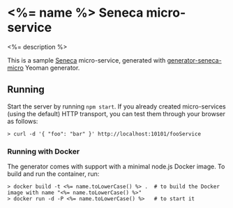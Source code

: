 # <%= name %> Seneca micro-service

<%= description %>

This is a sample [Seneca](http://senecajs.org/) micro-service, generated with
[generator-seneca-micro](https://github.com/laurisvan/generator-seneca-micro) Yeoman generator.

## Running

Start the server by running `npm start`. If you already created micro-services
(using the default) HTTP transport, you can test them through your browser as follows:

    > curl -d '{ "foo": "bar" }' http://localhost:10101/fooService

### Running with Docker

The generator comes with support with a minimal node.js Docker image. To build and run
the container, run:

    > docker build -t <%= name.toLowerCase() %> .  # to build the Docker image with name "<%= name.toLowerCase() %>"
    > docker run -d -P <%= name.toLowerCase() %>   # to start it
